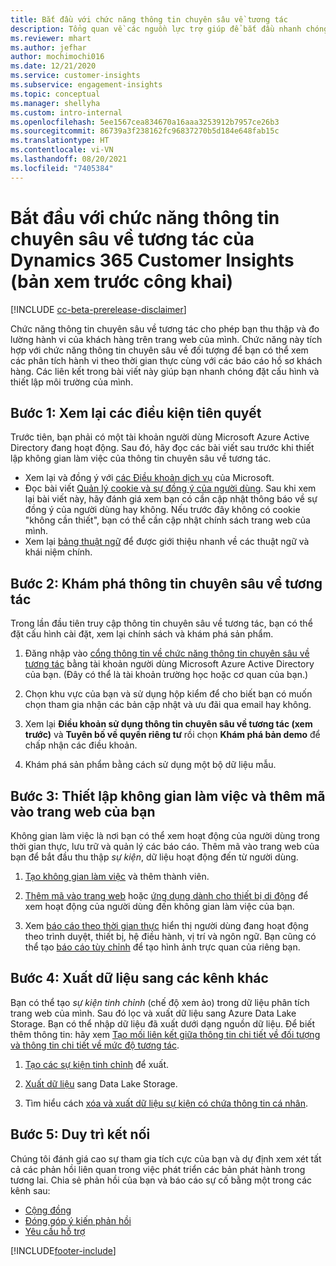 ```yaml
---
title: Bắt đầu với chức năng thông tin chuyên sâu về tương tác
description: Tổng quan về các nguồn lực trợ giúp để bắt đầu nhanh chóng.
ms.reviewer: mhart
ms.author: jefhar
author: mochimochi016
ms.date: 12/21/2020
ms.service: customer-insights
ms.subservice: engagement-insights
ms.topic: conceptual
ms.manager: shellyha
ms.custom: intro-internal
ms.openlocfilehash: 5ee1567cea834670a16aaa3253912b7957ce26b3
ms.sourcegitcommit: 86739a3f238162fc96837270b5d184e648fab15c
ms.translationtype: HT
ms.contentlocale: vi-VN
ms.lasthandoff: 08/20/2021
ms.locfileid: "7405384"
---
```

# <a name="get-started-with-dynamics-365-customer-insights-engagement-insights-capability-public-preview"></a>Bắt đầu với chức năng thông tin chuyên sâu về tương tác của Dynamics 365 Customer Insights (bản xem trước công khai)

[!INCLUDE [cc-beta-prerelease-disclaimer](includes/cc-beta-prerelease-disclaimer.md)]

Chức năng thông tin chuyên sâu về tương tác cho phép bạn thu thập và đo lường hành vi của khách hàng trên trang web của mình. Chức năng này tích hợp với chức năng thông tin chuyên sâu về đối tượng để bạn có thể xem các phân tích hành vi theo thời gian thực cùng với các báo cáo hồ sơ khách hàng. Các liên kết trong bài viết này giúp bạn nhanh chóng đặt cấu hình và thiết lập môi trường của mình.

## <a name="step-1-review-prerequisites"></a>Bước 1: Xem lại các điều kiện tiên quyết

Trước tiên, bạn phải có một tài khoản người dùng Microsoft Azure Active Directory đang hoạt động. Sau đó, hãy đọc các bài viết sau trước khi thiết lập không gian làm việc của thông tin chuyên sâu về tương tác.

- Xem lại và đồng ý với [các Điều khoản dịch vụ](terms-of-service.md) của Microsoft.  
- Đọc bài viết [Quản lý cookie và sự đồng ý của người dùng](user-consent-storage.md). Sau khi xem lại bài viết này, hãy đánh giá xem bạn có cần cập nhật thông báo về sự đồng ý của người dùng hay không. Nếu trước đây không có cookie "không cần thiết", bạn có thể cần cập nhật chính sách trang web của mình.
- Xem lại [bảng thuật ngữ](glossary.md) để được giới thiệu nhanh về các thuật ngữ và khái niệm chính.

## <a name="step-2-explore-engagement-insights"></a>Bước 2: Khám phá thông tin chuyên sâu về tương tác

Trong lần đầu tiên truy cập thông tin chuyên sâu về tương tác, bạn có thể đặt cấu hình cài đặt, xem lại chính sách và khám phá sản phẩm.

1. Đăng nhập vào [cổng thông tin về chức năng thông tin chuyên sâu về tương tác](https://pi.dynamics.com) bằng tài khoản người dùng Microsoft Azure Active Directory của bạn. (Đây có thể là tài khoản trường học hoặc cơ quan của bạn.)

1. Chọn khu vực của bạn và sử dụng hộp kiểm để cho biết bạn có muốn chọn tham gia nhận các bản cập nhật và ưu đãi qua email hay không.

1. Xem lại **Điều khoản sử dụng thông tin chuyên sâu về tương tác (xem trước)** và **Tuyên bố về quyền riêng tư** rồi chọn **Khám phá bản demo** để chấp nhận các điều khoản.

1. Khám phá sản phẩm bằng cách sử dụng một bộ dữ liệu mẫu.

##  <a name="step-3-set-up-a-workspace-and-add-code-to-your-website"></a>Bước 3: Thiết lập không gian làm việc và thêm mã vào trang web của bạn

Không gian làm việc là nơi bạn có thể xem hoạt động của người dùng trong thời gian thực, lưu trữ và quản lý các báo cáo. Thêm mã vào trang web của bạn để bắt đầu thu thập *sự kiện*, dữ liệu hoạt động đến từ người dùng.

1. [Tạo không gian làm việc](create-workspace.md) và thêm thành viên.

1. [Thêm mã vào trang web](instrument-website.md) hoặc [ứng dụng dành cho thiết bị di động](developer-resources.md#capture-events-from-mobile-apps) để xem hoạt động của người dùng đến không gian làm việc của bạn.

1. Xem [báo cáo theo thời gian thực](view-reports.md) hiển thị người dùng đang hoạt động theo trình duyệt, thiết bị, hệ điều hành, vị trí và ngôn ngữ. Bạn cũng có thể tạo [báo cáo tùy chỉnh](custom-reports.md) để tạo hình ảnh trực quan của riêng bạn.
    
## <a name="step-4-export-data-to-other-channels"></a>Bước 4: Xuất dữ liệu sang các kênh khác

Bạn có thể tạo *sự kiện tinh chỉnh* (chế độ xem ảo) trong dữ liệu phân tích trang web của mình. Sau đó lọc và xuất dữ liệu sang Azure Data Lake Storage. Bạn có thể nhập dữ liệu đã xuất dưới dạng nguồn dữ liệu. Để biết thêm thông tin: hãy xem [Tạo mối liên kết giữa thông tin chi tiết về đối tượng và thông tin chi tiết về mức độ tương tác](integrate-audience-insights-engagement-insights.md).

1. [Tạo các sự kiện tinh chỉnh](refined-events.md) để xuất.

1. [Xuất dữ liệu](export-events.md) sang Data Lake Storage.

1. Tìm hiểu cách [xóa và xuất dữ liệu sự kiện có chứa thông tin cá nhân](delete-export-personal-data.md).
 
## <a name="step-5-stay-connected"></a>Bước 5: Duy trì kết nối

Chúng tôi đánh giá cao sự tham gia tích cực của bạn và dự định xem xét tất cả các phản hồi liên quan trong việc phát triển các bản phát hành trong tương lai. Chia sẻ phản hồi của bạn và báo cáo sự cố bằng một trong các kênh sau:
- [Cộng đồng](https://go.microsoft.com/fwlink/?linkid=2141648)
- [Đóng góp ý kiến phản hồi](https://go.microsoft.com/fwlink/?linkid=2143222)
- [Yêu cầu hỗ trợ](https://go.microsoft.com/fwlink/?linkid=2145734) 


[!INCLUDE[footer-include](../includes/footer-banner.md)]
